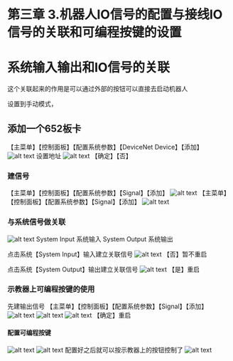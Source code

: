 
# 第三章 3.机器人IO信号的配置与接线IO信号的关联和可编程按键的设置

# 系统输入输出和IO信号的关联
这个关联起来的作用是可以通过外部的按钮可以直接去启动机器人

设置到手动模式，
## 添加一个652板卡
【主菜单】【控制面板】【配置系统参数】【DeviceNet Device】【添加】
![alt text](img7/image.png)
设置地址
![alt text](img7/image-1.png)
【确定】【否】

### 建信号
【主菜单】【控制面板】【配置系统参数】【Signal】【添加】
![alt text](img7/image-2.png)
【主菜单】【控制面板】【配置系统参数】【Signal】【添加】
![alt text](img7/image-3.png)

### 与系统信号做关联
![alt text](img7/image-4.png)
System Input 系统输入
System Output 系统输出

点击系统【System Input】输入建立关联信号
![alt text](img7/image-5.png)
【否】暂不重启

点击系统【System Output】输出建立关联信号
![alt text](img7/image-6.png)
【是】重启

### 示教器上可编程按键的使用
先建输出信号
【主菜单】【控制面板】【配置系统参数】【Signal】【添加】
![alt text](img7/image-8.png)
![alt text](img7/image-9.png)
![alt text](img7/image-10.png)
【确定】重启
#### 配置可编程按键
![alt text](img7/image-7.png)
![alt text](img7/image-11.png)
配置好之后就可以按示教器上的按钮控制了
![alt text](img7/image-12.png)










































